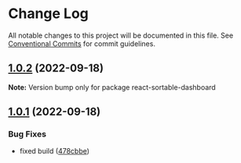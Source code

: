 # Change Log

All notable changes to this project will be documented in this file.
See [Conventional Commits](https://conventionalcommits.org) for commit guidelines.

## [1.0.2](https://github.com/dkonasov/react-sortable-dashboard/compare/react-sortable-dashboard@1.0.1...react-sortable-dashboard@1.0.2) (2022-09-18)

**Note:** Version bump only for package react-sortable-dashboard





## [1.0.1](https://github.com/dkonasov/react-sortable-dashboard/compare/react-sortable-dashboard@1.0.0...react-sortable-dashboard@1.0.1) (2022-09-18)


### Bug Fixes

* fixed build ([478cbbe](https://github.com/dkonasov/react-sortable-dashboard/commit/478cbbea5b66b101692ac47be554e419f689e342))
